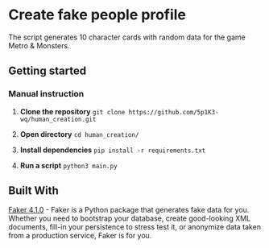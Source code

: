# Create fake people profile
The script generates 10 character cards with random data for the game Metro & Monsters.

## Getting started
### Manual instruction
1. **Clone the repository** 
`
git clone https://github.com/5p1K3-wq/human_creation.git
`
2.  **Open directory**
`cd human_creation/`

3. **Install dependencies**
`pip install -r requirements.txt`
4.  **Run a script** `python3 main.py`

## Built With
[Faker 4.1.0](https://pypi.org/project/Faker/) - Faker is a Python package that generates fake data for you. Whether you 
need to bootstrap your database, create good-looking XML documents, fill-in your persistence to stress test it, or 
anonymize data taken from a production service, Faker is for you.